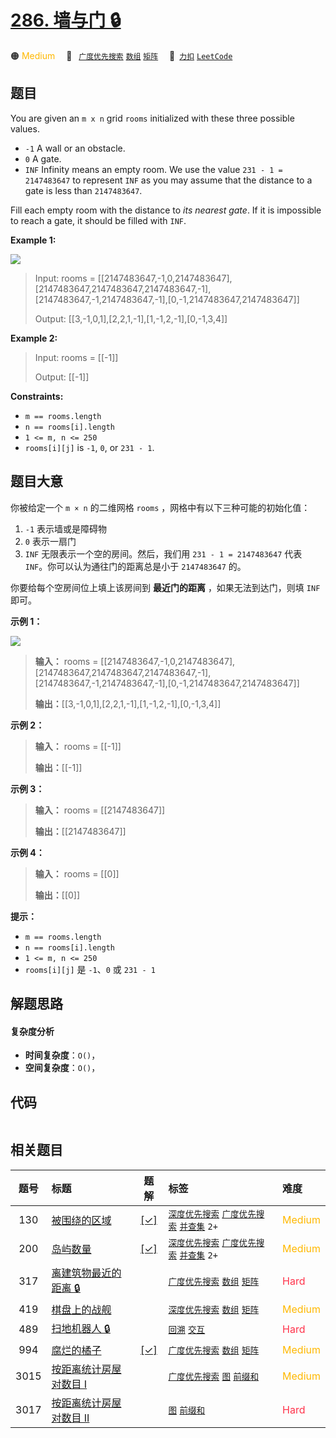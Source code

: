# [286. 墙与门 🔒](https://2xiao.github.io/leetcode-js/problem/0286.html)

🟠 <font color=#ffb800>Medium</font>&emsp; 🔖&ensp; [`广度优先搜索`](/tag/breadth-first-search.md) [`数组`](/tag/array.md) [`矩阵`](/tag/matrix.md)&emsp; 🔗&ensp;[`力扣`](https://leetcode.cn/problems/walls-and-gates) [`LeetCode`](https://leetcode.com/problems/walls-and-gates)

## 题目

You are given an `m x n` grid `rooms` initialized with these three possible
values.

  * `-1` A wall or an obstacle.
  * `0` A gate.
  * `INF` Infinity means an empty room. We use the value `231 - 1 = 2147483647` to represent `INF` as you may assume that the distance to a gate is less than `2147483647`.

Fill each empty room with the distance to _its nearest gate_. If it is
impossible to reach a gate, it should be filled with `INF`.



**Example 1:**

![](https://fastly.jsdelivr.net/gh/doocs/leetcode@main/solution/0200-0299/0286.Walls%20and%20Gates/images/grid.jpg)

> Input: rooms = [[2147483647,-1,0,2147483647],[2147483647,2147483647,2147483647,-1],[2147483647,-1,2147483647,-1],[0,-1,2147483647,2147483647]]
> 
> Output: [[3,-1,0,1],[2,2,1,-1],[1,-1,2,-1],[0,-1,3,4]]

**Example 2:**

> Input: rooms = [[-1]]
> 
> Output: [[-1]]

**Constraints:**

  * `m == rooms.length`
  * `n == rooms[i].length`
  * `1 <= m, n <= 250`
  * `rooms[i][j]` is `-1`, `0`, or `231 - 1`.


## 题目大意

你被给定一个 `m × n` 的二维网格 `rooms` ，网格中有以下三种可能的初始化值：

  1. `-1` 表示墙或是障碍物
  2. `0` 表示一扇门
  3. `INF` 无限表示一个空的房间。然后，我们用 `231 - 1 = 2147483647` 代表 `INF`。你可以认为通往门的距离总是小于 `2147483647` 的。

你要给每个空房间位上填上该房间到 **最近门的距离** ，如果无法到达门，则填 `INF` 即可。

**示例 1：**

![](https://fastly.jsdelivr.net/gh/doocs/leetcode@main/solution/0200-0299/0286.Walls%20and%20Gates/images/grid.jpg)

> 
> 
> 
> 
> 
> **输入：** rooms = [[2147483647,-1,0,2147483647],[2147483647,2147483647,2147483647,-1],[2147483647,-1,2147483647,-1],[0,-1,2147483647,2147483647]]
> 
> **输出：**[[3,-1,0,1],[2,2,1,-1],[1,-1,2,-1],[0,-1,3,4]]
> 
> 

**示例 2：**

> 
> 
> 
> 
> 
> **输入：** rooms = [[-1]]
> 
> **输出：**[[-1]]
> 
> 

**示例 3：**

> 
> 
> 
> 
> 
> **输入：** rooms = [[2147483647]]
> 
> **输出：**[[2147483647]]
> 
> 

**示例 4：**

> 
> 
> 
> 
> 
> **输入：** rooms = [[0]]
> 
> **输出：**[[0]]
> 
> 

**提示：**

  * `m == rooms.length`
  * `n == rooms[i].length`
  * `1 <= m, n <= 250`
  * `rooms[i][j]` 是 `-1`、`0` 或 `231 - 1`


## 解题思路

#### 复杂度分析

- **时间复杂度**：`O()`，
- **空间复杂度**：`O()`，

## 代码

```javascript

```

## 相关题目

<!-- prettier-ignore -->
| 题号 | 标题 | 题解 | 标签 | 难度 |
| :------: | :------ | :------: | :------ | :------ |
| 130 | [被围绕的区域](https://leetcode.com/problems/surrounded-regions) | [[✓]](/problem/0130.md) |  [`深度优先搜索`](/tag/depth-first-search.md) [`广度优先搜索`](/tag/breadth-first-search.md) [`并查集`](/tag/union-find.md) `2+` | <font color=#ffb800>Medium</font> |
| 200 | [岛屿数量](https://leetcode.com/problems/number-of-islands) | [[✓]](/problem/0200.md) |  [`深度优先搜索`](/tag/depth-first-search.md) [`广度优先搜索`](/tag/breadth-first-search.md) [`并查集`](/tag/union-find.md) `2+` | <font color=#ffb800>Medium</font> |
| 317 | [离建筑物最近的距离 🔒](https://leetcode.com/problems/shortest-distance-from-all-buildings) |  |  [`广度优先搜索`](/tag/breadth-first-search.md) [`数组`](/tag/array.md) [`矩阵`](/tag/matrix.md) | <font color=#ff334b>Hard</font> |
| 419 | [棋盘上的战舰](https://leetcode.com/problems/battleships-in-a-board) |  |  [`深度优先搜索`](/tag/depth-first-search.md) [`数组`](/tag/array.md) [`矩阵`](/tag/matrix.md) | <font color=#ffb800>Medium</font> |
| 489 | [扫地机器人 🔒](https://leetcode.com/problems/robot-room-cleaner) |  |  [`回溯`](/tag/backtracking.md) [`交互`](/tag/interactive.md) | <font color=#ff334b>Hard</font> |
| 994 | [腐烂的橘子](https://leetcode.com/problems/rotting-oranges) | [[✓]](/problem/0994.md) |  [`广度优先搜索`](/tag/breadth-first-search.md) [`数组`](/tag/array.md) [`矩阵`](/tag/matrix.md) | <font color=#ffb800>Medium</font> |
| 3015 | [按距离统计房屋对数目 I](https://leetcode.com/problems/count-the-number-of-houses-at-a-certain-distance-i) |  |  [`广度优先搜索`](/tag/breadth-first-search.md) [`图`](/tag/graph.md) [`前缀和`](/tag/prefix-sum.md) | <font color=#ffb800>Medium</font> |
| 3017 | [按距离统计房屋对数目 II](https://leetcode.com/problems/count-the-number-of-houses-at-a-certain-distance-ii) |  |  [`图`](/tag/graph.md) [`前缀和`](/tag/prefix-sum.md) | <font color=#ff334b>Hard</font> |